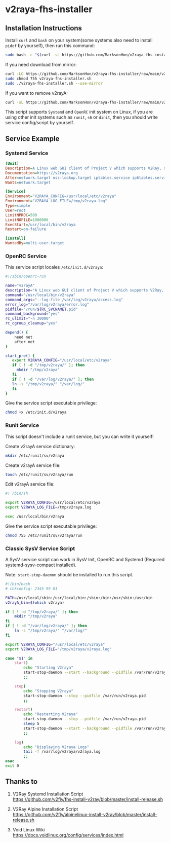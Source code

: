 # v2raya-fhs-installer

## Installation Instructions

Install `curl` and `bash` on your system(some systems also need to install `pidof` by yourself), then run this command:

```bash
sudo bash -c "$(curl -sL https://github.com/MarksonHon/v2raya-fhs-installer/raw/main/v2raya-fhs-installer.sh)"
```
If you need download from mirror:

```bash
curl -LO https://github.com/MarksonHon/v2raya-fhs-installer/raw/main/v2raya-fhs-installer.sh
sudo chmod 755 v2raya-fhs-installer.sh
sudo ./v2raya-fhs-installer.sh --use-mirror
```

If you want to remove v2rayA:

```bash
curl -sL https://github.com/MarksonHon/v2raya-fhs-installer/raw/main/v2raya-fhs-remover.sh | sudo bash
```

This script supports `Systemd` and `OpenRC` init system on Linux, if you are using other init systems such as `runit`, `s6` or `dinit`, then you should write service config/script by yourself.

## Service Example

### Systemd Service

```ini
[Unit]
Description=A Linux web GUI client of Project V which supports V2Ray, Xray, SS, SSR, Trojan and Pingtunnel
Documentation=https://v2raya.org
After=network.target nss-lookup.target iptables.service ip6tables.service nftables.service
Wants=network.target

[Service]
Environment="V2RAYA_CONFIG=/usr/local/etc/v2raya"
Environment="V2RAYA_LOG_FILE=/tmp/v2raya.log"
Type=simple
User=root
LimitNPROC=500
LimitNOFILE=1000000
ExecStart=/usr/local/bin/v2raya
Restart=on-failure

[Install]
WantedBy=multi-user.target
```

### OpenRC Service

This service script locales `/etc/init.d/v2raya`:

```sh
#!/sbin/openrc-run

name="v2rayA"
description="A Linux web GUI client of Project V which supports V2Ray, Xray, SS, SSR, Trojan and Pingtunnel"
command="/usr/local/bin/v2raya"
command_args="--log-file /var/log/v2raya/access.log"
error_log="/var/log/v2raya/error.log"
pidfile="/run/${RC_SVCNAME}.pid"
command_background="yes"
rc_ulimit="-n 30000"
rc_cgroup_cleanup="yes"

depend() {
    need net
    after net
}

start_pre() {
   export V2RAYA_CONFIG="/usr/local/etc/v2raya"
   if [ ! -d "/tmp/v2raya/" ]; then 
     mkdir "/tmp/v2raya" 
   fi
   if [ ! -d "/var/log/v2raya/" ]; then
   ln -s "/tmp/v2raya/" "/var/log/"
   fi
}
```

Give the service script executable privilege:

```bash
chmod +x /etc/init.d/v2raya
```

### Runit Service

This script doesn't include a runit service, but you can write it yourself!

Create v2rayA service dictionary:

```sh
mkdir /etc/runit/sv/v2raya
```

Create v2rayA service file:

```sh
touch /etc/runit/sv/v2raya/run
```

Edit v2rayA service file:

```sh
#! /bin/sh

export V2RAYA_CONFIG=/usr/local/etc/v2raya
export V2RAYA_LOG_FILE=/tmp/v2raya.log

exec /usr/local/bin/v2raya
```

Give the service script executable privilege:

```bash
chmod 755 /etc/runit/sv/v2raya/run
```

### Classic SysV Service Script

A SysV service script can work in SysV Init, OpenRC and Systemd (Required systemd-sysv-compact installed).

Note: `start-stop-daemon` should be installed to run this script.
 
```sh
#!/bin/bash 
# chkconfig: 2345 99 01

PATH=/usr/local/sbin:/usr/local/bin:/sbin:/bin:/usr/sbin:/usr/bin
v2rayA_bin=$(which v2raya)

if [ ! -d "/tmp/v2raya/" ]; then 
    mkdir "/tmp/v2raya" 
fi
if [ ! -d "/var/log/v2raya/" ]; then
    ln -s "/tmp/v2raya/" "/var/log/"
fi

export V2RAYA_CONFIG="/usr/local/etc/v2raya"
export V2RAYA_LOG_FILE="/tmp/v2raya/v2raya.log"

case "$1" in
    start)
        echo "Starting V2raya"
        start-stop-daemon --start --background --pidfile /var/run/v2raya.pid --make-pidfile --exec $v2rayA_bin
        ;;

    stop)
        echo "Stopping V2raya"
        start-stop-daemon --stop --pidfile /var/run/v2raya.pid
        ;;

    restart)
        echo "Restarting V2raya"
        start-stop-daemon --stop --pidfile /var/run/v2raya.pid
        sleep 5
        start-stop-daemon --start --background --pidfile /var/run/v2raya.pid --make-pidfile --exec $v2rayA_bin
        ;;

    log)
        echo "Displaying V2raya Logs"
        tail -f /var/log/v2raya/v2raya.log
        ;;
esac
exit 0
```

## Thanks to

1. V2Ray Systemd Installation Script  
<https://github.com/v2fly/fhs-install-v2ray/blob/master/install-release.sh>

2. V2Ray Alpine Installation Script  
<https://github.com/v2fly/alpinelinux-install-v2ray/blob/master/install-release.sh>

3. Void Linux Wiki  
<https://docs.voidlinux.org/config/services/index.html>
